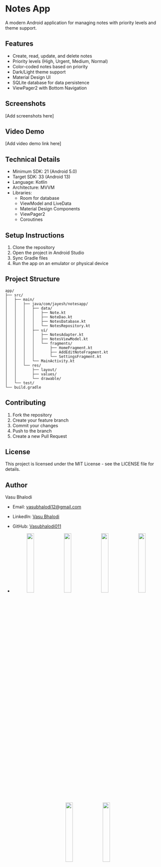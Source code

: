 # Notes App

A modern Android application for managing notes with priority levels and theme support.

## Features

- Create, read, update, and delete notes
- Priority levels (High, Urgent, Medium, Normal)
- Color-coded notes based on priority
- Dark/Light theme support
- Material Design UI
- SQLite database for data persistence
- ViewPager2 with Bottom Navigation

## Screenshots

[Add screenshots here]

## Video Demo

[Add video demo link here]

## Technical Details

- Minimum SDK: 21 (Android 5.0)
- Target SDK: 33 (Android 13)
- Language: Kotlin
- Architecture: MVVM
- Libraries:
  - Room for database
  - ViewModel and LiveData
  - Material Design Components
  - ViewPager2
  - Coroutines

## Setup Instructions

1. Clone the repository
2. Open the project in Android Studio
3. Sync Gradle files
4. Run the app on an emulator or physical device

## Project Structure

```
app/
├── src/
│   ├── main/
│   │   ├── java/com/jayesh/notesapp/
│   │   │   ├── data/
│   │   │   │   ├── Note.kt
│   │   │   │   ├── NoteDao.kt
│   │   │   │   ├── NotesDatabase.kt
│   │   │   │   └── NotesRepository.kt
│   │   │   ├── ui/
│   │   │   │   ├── NotesAdapter.kt
│   │   │   │   ├── NotesViewModel.kt
│   │   │   │   └── fragments/
│   │   │   │       ├── HomeFragment.kt
│   │   │   │       ├── AddEditNoteFragment.kt
│   │   │   │       └── SettingsFragment.kt
│   │   │   └── MainActivity.kt
│   │   └── res/
│   │       ├── layout/
│   │       ├── values/
│   │       └── drawable/
│   └── test/
└── build.gradle
```

## Contributing

1. Fork the repository
2. Create your feature branch
3. Commit your changes
4. Push to the branch
5. Create a new Pull Request

## License

This project is licensed under the MIT License - see the LICENSE file for details.

## Author

Vasu Bhalodi
- Email: vasubhalodi12@gmail.com
- LinkedIn: [Vasu Bhalodi](https://www.linkedin.com/in/vasu-bhalodi-092450335/)
- GitHub: [Vasubhalodi011](https://github.com/Vasubhalodi011)


- <p align="center">
  <img src="https://github.com/user-attachments/assets/cec68545-fdc2-4897-8722-78026d3b1e14" width="22%" style="margin-right: 2%;">
  <img src="https://github.com/user-attachments/assets/dfa5f8e9-8b9b-4fb6-9ed8-593b822ff8e3" width="22%" style="margin-right: 2%;">
  <img src="https://github.com/user-attachments/assets/1c54375e-6c90-4112-9cc2-ebd010949cf2" width="22%" style="margin-right: 2%;">
  <img src="https://github.com/user-attachments/assets/d96b265f-9fb5-47c4-9301-114848c50898" width="22%" style="margin-right: 2%;">
  <img src="https://github.com/user-attachments/assets/2eb67216-fb75-4860-b746-becf1a15cfb0" width="22%" style="margin-right: 2%;">
  <img src="https://github.com/user-attachments/assets/86cc8957-d738-4906-9a94-6be2bc47f8a3" width="22%">
</p>
